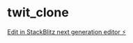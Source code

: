 # twit_clone

[Edit in StackBlitz next generation editor ⚡️](https://stackblitz.com/~/github.com/shabbarrazaansari/twit_clone)